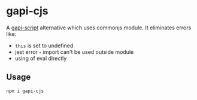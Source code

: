 # gapi-cjs
A [gapi-script](https://github.com/partnerhero/gapi-script) alternative which uses commonjs module. It eliminates errors like:
- `this` is set to undefined
- jest error - import can't be used outside module
- using of eval directly

## Usage
```
npm i gapi-cjs
```